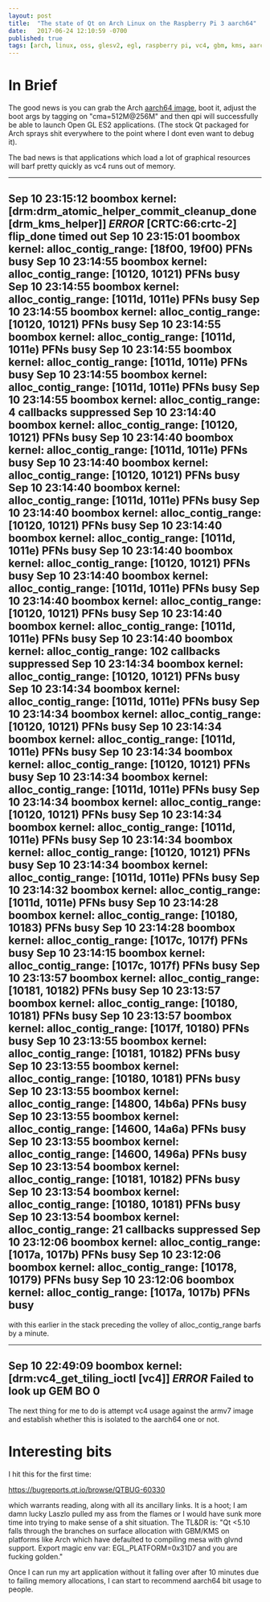 ```yaml
---
layout: post
title:  "The state of Qt on Arch Linux on the Raspberry Pi 3 aarch64"
date:   2017-06-24 12:10:59 -0700
published: true
tags: [arch, linux, oss, glesv2, egl, raspberry pi, vc4, gbm, kms, aarch64]
---
```


# In Brief

The good news is you can grab the Arch [aarch64 image](https://archlinuxarm.org/platforms/armv8/broadcom/raspberry-pi-3), boot it, adjust the boot args by tagging on "cma=512M@256M" and then qpi will successfully be able to launch Open GL ES2 applications. (The stock Qt packaged for Arch sprays shit everywhere to the point where I dont even want to debug it).

The bad news is that applications which load a lot of graphical resources will barf pretty quickly as vc4 runs out of memory.

---
Sep 10 23:15:12 boombox kernel: [drm:drm_atomic_helper_commit_cleanup_done [drm_kms_helper]] *ERROR* [CRTC:66:crtc-2] flip_done timed out
Sep 10 23:15:01 boombox kernel: alloc_contig_range: [18f00, 19f00) PFNs busy
Sep 10 23:14:55 boombox kernel: alloc_contig_range: [10120, 10121) PFNs busy
Sep 10 23:14:55 boombox kernel: alloc_contig_range: [1011d, 1011e) PFNs busy
Sep 10 23:14:55 boombox kernel: alloc_contig_range: [10120, 10121) PFNs busy
Sep 10 23:14:55 boombox kernel: alloc_contig_range: [1011d, 1011e) PFNs busy
Sep 10 23:14:55 boombox kernel: alloc_contig_range: [1011d, 1011e) PFNs busy
Sep 10 23:14:55 boombox kernel: alloc_contig_range: [1011d, 1011e) PFNs busy
Sep 10 23:14:55 boombox kernel: alloc_contig_range: 4 callbacks suppressed
Sep 10 23:14:40 boombox kernel: alloc_contig_range: [10120, 10121) PFNs busy
Sep 10 23:14:40 boombox kernel: alloc_contig_range: [1011d, 1011e) PFNs busy
Sep 10 23:14:40 boombox kernel: alloc_contig_range: [10120, 10121) PFNs busy
Sep 10 23:14:40 boombox kernel: alloc_contig_range: [1011d, 1011e) PFNs busy
Sep 10 23:14:40 boombox kernel: alloc_contig_range: [10120, 10121) PFNs busy
Sep 10 23:14:40 boombox kernel: alloc_contig_range: [1011d, 1011e) PFNs busy
Sep 10 23:14:40 boombox kernel: alloc_contig_range: [10120, 10121) PFNs busy
Sep 10 23:14:40 boombox kernel: alloc_contig_range: [1011d, 1011e) PFNs busy
Sep 10 23:14:40 boombox kernel: alloc_contig_range: [10120, 10121) PFNs busy
Sep 10 23:14:40 boombox kernel: alloc_contig_range: [1011d, 1011e) PFNs busy
Sep 10 23:14:40 boombox kernel: alloc_contig_range: 102 callbacks suppressed
Sep 10 23:14:34 boombox kernel: alloc_contig_range: [10120, 10121) PFNs busy
Sep 10 23:14:34 boombox kernel: alloc_contig_range: [1011d, 1011e) PFNs busy
Sep 10 23:14:34 boombox kernel: alloc_contig_range: [10120, 10121) PFNs busy
Sep 10 23:14:34 boombox kernel: alloc_contig_range: [1011d, 1011e) PFNs busy
Sep 10 23:14:34 boombox kernel: alloc_contig_range: [10120, 10121) PFNs busy
Sep 10 23:14:34 boombox kernel: alloc_contig_range: [1011d, 1011e) PFNs busy
Sep 10 23:14:34 boombox kernel: alloc_contig_range: [10120, 10121) PFNs busy
Sep 10 23:14:34 boombox kernel: alloc_contig_range: [1011d, 1011e) PFNs busy
Sep 10 23:14:34 boombox kernel: alloc_contig_range: [10120, 10121) PFNs busy
Sep 10 23:14:34 boombox kernel: alloc_contig_range: [1011d, 1011e) PFNs busy
Sep 10 23:14:32 boombox kernel: alloc_contig_range: [1011d, 1011e) PFNs busy
Sep 10 23:14:28 boombox kernel: alloc_contig_range: [10180, 10183) PFNs busy
Sep 10 23:14:28 boombox kernel: alloc_contig_range: [1017c, 1017f) PFNs busy
Sep 10 23:14:15 boombox kernel: alloc_contig_range: [1017c, 1017f) PFNs busy
Sep 10 23:13:57 boombox kernel: alloc_contig_range: [10181, 10182) PFNs busy
Sep 10 23:13:57 boombox kernel: alloc_contig_range: [10180, 10181) PFNs busy
Sep 10 23:13:57 boombox kernel: alloc_contig_range: [1017f, 10180) PFNs busy
Sep 10 23:13:55 boombox kernel: alloc_contig_range: [10181, 10182) PFNs busy
Sep 10 23:13:55 boombox kernel: alloc_contig_range: [10180, 10181) PFNs busy
Sep 10 23:13:55 boombox kernel: alloc_contig_range: [14800, 14b6a) PFNs busy
Sep 10 23:13:55 boombox kernel: alloc_contig_range: [14600, 14a6a) PFNs busy
Sep 10 23:13:55 boombox kernel: alloc_contig_range: [14600, 1496a) PFNs busy
Sep 10 23:13:54 boombox kernel: alloc_contig_range: [10181, 10182) PFNs busy
Sep 10 23:13:54 boombox kernel: alloc_contig_range: [10180, 10181) PFNs busy
Sep 10 23:13:54 boombox kernel: alloc_contig_range: 21 callbacks suppressed
Sep 10 23:12:06 boombox kernel: alloc_contig_range: [1017a, 1017b) PFNs busy
Sep 10 23:12:06 boombox kernel: alloc_contig_range: [10178, 10179) PFNs busy
Sep 10 23:12:06 boombox kernel: alloc_contig_range: [1017a, 1017b) PFNs busy
---

with this earlier in the stack preceding the volley of alloc_contig_range barfs by a minute.

---
Sep 10 22:49:09 boombox kernel: [drm:vc4_get_tiling_ioctl [vc4]] *ERROR* Failed to look up GEM BO 0
---

The next thing for me to do is attempt vc4 usage against the armv7 image and establish whether this is isolated to the aarch64 one or not.

# Interesting bits

I hit this for the first time:

https://bugreports.qt.io/browse/QTBUG-60330

which warrants reading, along with all its ancillary links. It is a hoot; I am damn lucky Laszlo pulled my ass from the flames or I would have sunk more time into trying to make sense of a shit situation. The TL&DR is: "Qt <5.10 falls through the branches on surface allocation with GBM/KMS on platforms like Arch which have defaulted to compiling mesa with glvnd support. Export magic env var: EGL_PLATFORM=0x31D7 and you are fucking golden."

Once I can run my art application without it falling over after 10 minutes due to failing memory allocations, I can start to recommend aarch64 bit usage to people.
